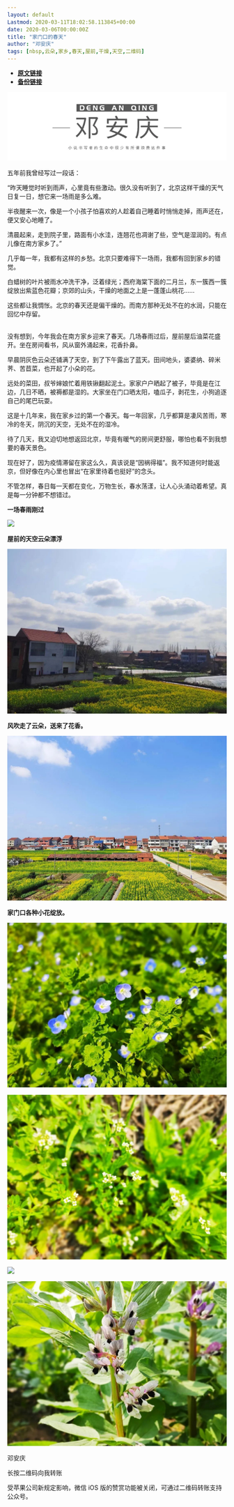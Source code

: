 ```yaml
---
layout: default
Lastmod: 2020-03-11T18:02:58.113845+00:00
date: 2020-03-06T00:00:00Z
title: "家门口的春天"
author: "邓安庆"
tags: [nbsp,云朵,家乡,春天,屋前,干燥,天空,二维码]
---
```


* [**原文链接**](https://mp.weixin.qq.com/s/blb0jZrTrb6UlpSKKKBxuw)
* [**备份链接**](https://archive.li/wip/8h4J1)


![](/images/post/e7f5a439b4fcc64bfef80285a5bc689c.jpg)

五年前我曾经写过一段话：

“昨天睡觉时听到雨声，心里竟有些激动。很久没有听到了，北京这样干燥的天气日复一日，想它来一场雨是多么难。

半夜醒来一次，像是一个小孩子怕喜欢的人趁着自己睡着时悄悄走掉，雨声还在，便又安心地睡了。

清晨起来，走到院子里，路面有小水洼，连翘花也凋谢了些，空气是湿润的。有点儿像在南方家乡了。”

几乎每一年，我都有这样的乡愁。北京只要难得下一场雨，我都有回到家乡的错觉。

白蜡树的叶片被雨水冲洗干净，泛着绿光；西府海棠下面的二月兰，东一簇西一簇绽放出紫蓝色花瓣；京郊的山头，干燥的地面之上是一蓬蓬山桃花……

这些都让我惆怅。北京的春天还是偏干燥的。而南方那种无处不在的水润，只能在回忆中存留。  
    

没有想到，今年我会在南方家乡迎来了春天。几场春雨过后，屋前屋后油菜花盛开。坐在房间看书，风从窗外涌起来，花香扑鼻。

早晨阴灰色云朵还铺满了天空，到了下午露出了蓝天。田间地头，婆婆纳、碎米荠、苦苣菜，也开起了小朵的花。

远处的菜田，叔爷婶娘忙着用铁锹翻起泥土。家家户户晒起了被子，毕竟是在江边，几日不晒，被褥都是湿的。大家坐在门口晒太阳，嗑瓜子，剥花生，小狗追逐自己的尾巴玩耍。

这是十几年来，我在家乡过的第一个春天。每一年回家，几乎都算是凄风苦雨，寒冷的冬天，阴沉的天空，无处不在的湿冷。

待了几天，我又迫切地想返回北京，毕竟有暖气的房间更舒服，哪怕也看不到我想要的春天景色。

现在好了，因为疫情滞留在家这么久，真该说是“因祸得福”。我不知道何时能返京，但好像在内心里也冒出“在家里待着也挺好”的念头。

不管怎样，春日每一天都在变化，万物生长，春水荡漾，让人心头涌动着希望。真是每一分钟都不想错过。

**一场春雨刚过**

![](/images/post/9eeea141f96523be39b49b239241ab84.jpg)

**屋前的天空云朵漂浮**

![](/images/post/a5ceef7003e7565f5b64da1185a87e76.jpg)

**风吹走了云朵，送来了花香。**

![](/images/post/e9b914dfe465bbdada28751253fb1c8a.jpg)

**家门口各种小花绽放。**

![](/images/post/b6ef08502d569463791c029735b322f1.jpg)

![](/images/post/29be10306a2d13f4970dd55efd2fd484.jpg)

![](/images/post/9995319440bcd7f09014122c8e3838cf.jpg)

![](/images/post/2d888e8bb810560058d74b217fe97cf6.jpg)

邓安庆

长按二维码向我转账

受苹果公司新规定影响，微信 iOS 版的赞赏功能被关闭，可通过二维码转账支持公众号。

